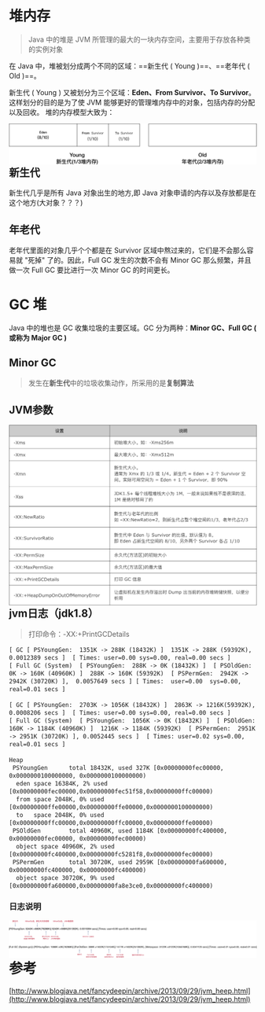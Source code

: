 # 堆内存

> Java 中的堆是 JVM 所管理的最大的一块内存空间，主要用于存放各种类的实例对象

在 Java 中，堆被划分成两个不同的区域：==新生代 ( Young )==、==老年代 ( Old )==。

新生代 ( Young ) 又被划分为三个区域：**Eden、From Survivor、To Survivor**。这样划分的目的是为了使 JVM 能够更好的管理堆内存中的对象，包括内存的分配以及回收。
堆的内存模型大致为：

<img src="img/heap.png"  alt="图片名称" style="" align=left />

## 新生代

新生代几乎是所有 Java 对象出生的地方,即 Java 对象申请的内存以及存放都是在这个地方(大对象？？？)

## 年老代

老年代里面的对象几乎个个都是在 Survivor 区域中熬过来的，它们是不会那么容易就 "死掉" 了的。因此，Full GC 发生的次数不会有 Minor GC 那么频繁，并且做一次 Full GC 要比进行一次 Minor GC 的时间更长。

# GC 堆

Java 中的堆也是 GC 收集垃圾的主要区域。GC 分为两种：**Minor GC、Full GC ( 或称为 Major GC )**

## Minor GC

> 发生在**新生代**中的垃圾收集动作，所采用的是**复制算法**



## JVM参数

<img src="img/jheapsetting.png"  alt="图片名称" style="" align=left />

## jvm日志（jdk1.8）

> 打印命令：-XX:+PrintGCDetails

```shell
[ GC [ PSYoungGen:  1351K -> 288K (18432K) ]  1351K -> 288K (59392K), 0.0012389 secs ]  [ Times: user=0.00 sys=0.00, real=0.00 secs ] 
[ Full GC (System)  [ PSYoungGen:  288K -> 0K (18432K) ]  [ PSOldGen:  0K -> 160K (40960K) ]  288K -> 160K (59392K)  [ PSPermGen:  2942K -> 2942K (30720K) ],  0.0057649 secs ] [ Times:  user=0.00  sys=0.00,  real=0.01 secs ] 

[ GC [ PSYoungGen:  2703K -> 1056K (18432K) ]  2863K -> 1216K(59392K),  0.0008206 secs ]  [ Times: user=0.00 sys=0.00, real=0.00 secs ] 
[ Full GC (System)  [ PSYoungGen:  1056K -> 0K (18432K) ]  [ PSOldGen:  160K -> 1184K (40960K) ]  1216K -> 1184K (59392K)  [ PSPermGen:  2951K -> 2951K (30720K) ], 0.0052445 secs ]  [ Times: user=0.02 sys=0.00, real=0.01 secs ] 

Heap
 PSYoungGen      total 18432K, used 327K [0x00000000fec00000, 0x0000000100000000, 0x0000000100000000)
  eden space 16384K, 2% used [0x00000000fec00000,0x00000000fec51f58,0x00000000ffc00000)
  from space 2048K, 0% used [0x00000000ffe00000,0x00000000ffe00000,0x0000000100000000)
  to   space 2048K, 0% used [0x00000000ffc00000,0x00000000ffc00000,0x00000000ffe00000)
 PSOldGen        total 40960K, used 1184K [0x00000000fc400000, 0x00000000fec00000, 0x00000000fec00000)
  object space 40960K, 2% used [0x00000000fc400000,0x00000000fc5281f8,0x00000000fec00000)
 PSPermGen       total 30720K, used 2959K [0x00000000fa600000, 0x00000000fc400000, 0x00000000fc400000)
  object space 30720K, 9% used [0x00000000fa600000,0x00000000fa8e3ce0,0x00000000fc400000)
```

### 日志说明

<img src="img/jvmlog.png"  alt="图片名称" style="" align=left />

# 参考

[http://www.blogjava.net/fancydeepin/archive/2013/09/29/jvm_heep.html](http://www.blogjava.net/fancydeepin/archive/2013/09/29/jvm_heep.html)